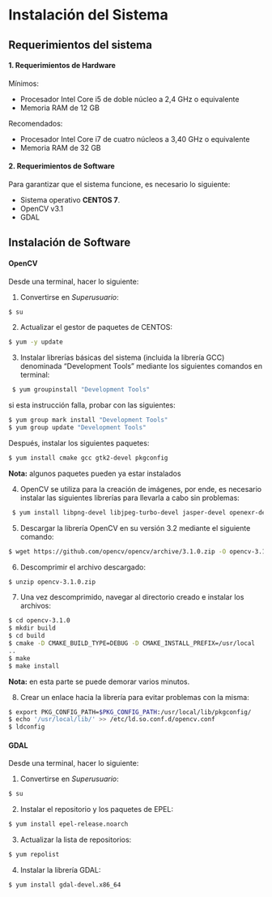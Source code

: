 # Instalación del Sistema

## Requerimientos del sistema

#### 1. Requerimientos de Hardware
  Mínimos:
  * Procesador Intel Core i5 de doble núcleo a 2,4 GHz o equivalente  
  * Memoria RAM de 12 GB  
  
  Recomendados:
  * Procesador Intel Core i7 de cuatro núcleos a 3,40 GHz o equivalente
  * Memoria RAM de 32 GB

#### 2. Requerimientos de Software
  Para garantizar que el sistema funcione, es necesario lo siguiente:
  * Sistema operativo **CENTOS 7**.
  * OpenCV v3.1
  * GDAL
  

## Instalación de Software
  
#### OpenCV  
  Desde una terminal, hacer lo siguiente: 
  
  1. Convertirse en _Superusuario_:  
  ``` bash
  $ su
  ```
  2. Actualizar el gestor de paquetes de CENTOS:
  ``` bash
  $ yum -y update
  ```
  3. Instalar librerías básicas del sistema (incluida la librería GCC) denominada
“Development Tools” mediante los siguientes comandos en terminal:
 ``` bash
  $ yum groupinstall "Development Tools"
  ```
   si esta instrucción falla, probar con las siguientes:
  ``` bash
  $ yum group mark install "Development Tools"
  $ yum group update "Development Tools"
  ```
  Después, instalar los siguientes paquetes:
  ``` bash
  $ yum install cmake gcc gtk2-devel pkgconfig
  ```
 **Nota:** algunos paquetes pueden ya estar instalados
 
 
 4. OpenCV se utiliza para la creación de imágenes, por ende, es necesario instalar las siguientes librerías para llevarla a cabo sin problemas:
 ``` bash
  $ yum install libpng-devel libjpeg-turbo-devel jasper-devel openexr-devel libtiff-devel libwebp-devel
  ```
  
 5. Descargar la librería OpenCV en su versión 3.2 mediante el siguiente comando: 
  ``` bash
  $ wget https://github.com/opencv/opencv/archive/3.1.0.zip -O opencv-3.1.0.zip
  ```
  
  6. Descomprimir el archivo descargado:
  ``` bash
  $ unzip opencv-3.1.0.zip
  ```
  
  7. Una vez descomprimido, navegar al directorio creado e instalar los archivos:
  ``` bash
  $ cd opencv-3.1.0
  $ mkdir build
  $ cd build
  $ cmake -D CMAKE_BUILD_TYPE=DEBUG -D CMAKE_INSTALL_PREFIX=/usr/local
  ..
  $ make
  $ make install
  ```
  **Nota:** en esta parte se puede demorar varios minutos.
  
  8. Crear un enlace hacia la librería para evitar problemas con la misma:
   ``` bash
   $ export PKG_CONFIG_PATH=$PKG_CONFIG_PATH:/usr/local/lib/pkgconfig/
   $ echo '/usr/local/lib/' >> /etc/ld.so.conf.d/opencv.conf
   $ ldconfig
   ```
   
  
#### GDAL
   Desde una terminal, hacer lo siguiente: 
  
  1. Convertirse en _Superusuario_:  
  ``` bash
  $ su
  ``` 
  
  2. Instalar el repositorio y los paquetes de EPEL:
  ``` bash
  $ yum install epel-release.noarch
  ``` 
  
  3. Actualizar la lista de repositorios:
  ``` bash
  $ yum repolist
  ``` 
  
  4. Instalar la librería GDAL:
  ``` bash
  $ yum install gdal-devel.x86_64
  ``` 

